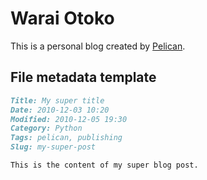 # Warai Otoko

This is a personal blog created by [Pelican](http://docs.getpelican.com/en/stable/).

## File metadata template

```markdown
Title: My super title
Date: 2010-12-03 10:20
Modified: 2010-12-05 19:30
Category: Python
Tags: pelican, publishing
Slug: my-super-post

This is the content of my super blog post.
```
